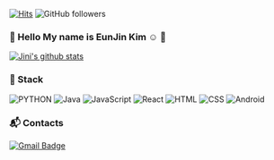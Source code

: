 [![Hits](https://hits.seeyoufarm.com/api/count/incr/badge.svg?url=https%3A%2F%2Fgithub.com%2FJini-Eun&count_bg=%2379C83D&title_bg=%23555555&icon=&icon_color=%23E7E7E7&title=hits&edge_flat=false)](https://hits.seeyoufarm.com)
![GitHub followers](https://img.shields.io/github/followers/JiniEun?style=social)

### 👋 Hello My name is EunJin Kim :relaxed: :smiling_face_with_three_hearts:

[![Jini's github stats](https://github-readme-stats.vercel.app/api?username=JiniEun&show_icons=true&theme=dracula)](https://github.com/JiniEun/github-readme-stats)


### 🌱 Stack

![PYTHON](https://img.shields.io/badge/-PYTHON-3776AB?logo=python&logoColor=white&style=flat-square&logoHeight=50)
![Java](https://img.shields.io/badge/-Java-007396?logo=java&logoColor=white&style=flat-square&logoHeight=50)
![JavaScript](https://img.shields.io/badge/-JavaScript-F7DF1E?logo=javascript&logoColor=white&style=flat-square&logoHeight=50)
![React](https://img.shields.io/badge/-React-61dafb?logo=react&logoColor=white&style=flat-square&logoHeight=50)
![HTML](https://img.shields.io/badge/-HTML-E34F26?logo=HTML5&logoColor=white&style=flat-square&logoHeight=50)
![CSS](https://img.shields.io/badge/-CSS-1572B6?logo=CSS3&logoColor=white&style=flat-square&logoHeight=50)
![Android](https://img.shields.io/badge/-Android-3DDC84?logo=android&logoColor=white&style=flat-square&logoHeight=50)

### 📬 Contacts

[![Gmail Badge](https://img.shields.io/badge/Gmail-d14836?style=flat-square&logo=Gmail&logoColor=white&link=mailto:julietjin94@gmail.com)](mailto:julietjin94@gmail.com)

<!--
**Jini-Eun/Jini-Eun** is a ✨ _special_ ✨ repository because its `README.md` (this file) appears on your GitHub profile.

Here are some ideas to get you started:

- 🔭 I’m currently working on ...
- 🌱 I’m currently learning ...
- 👯 I’m looking to collaborate on ...
- 🤔 I’m looking for help with ...
- 💬 Ask me about ...
- 📫 How to reach me: ...
- 😄 Pronouns: ...
- ⚡ Fun fact: ...
![JavaScript](https://img.shields.io/badge/-JavaScript-orange?logo=javascript&logoColor=white&style=flat-square)
![JavaScript](https://img.shields.io/badge/JavaScript-%E2%98%85%E2%98%85%E2%98%85%E2%98%86%E2%98%86-yellow?logo=javascript)
-->
